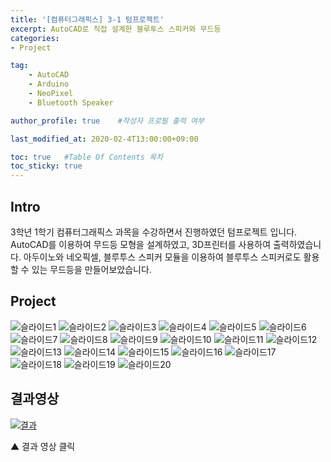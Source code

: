 ```yaml
---
title: '[컴퓨터그래픽스] 3-1 텀프로젝트' 
excerpt: AutoCAD로 직접 설계한 블루투스 스피커와 무드등
categories:
- Project

tag:
    - AutoCAD
    - Arduino
    - NeoPixel
    - Bluetooth Speaker

author_profile: true    #작성자 프로필 출력 여부

last_modified_at: 2020-02-4T13:00:00+09:00

toc: true   #Table Of Contents 목차 
toc_sticky: true
---
```


## Intro
3학년 1학기 컴퓨터그래픽스 과목을 수강하면서 진행하였던 텀프로젝트 입니다.
AutoCAD를 이용하여 무드등 모형을 설계하였고, 3D프린터를 사용하여 출력하였습니다.
아두이노와 네오픽셀, 블루투스 스피커 모듈을 이용하여 블루투스 스피커로도 활용할 수 있는 무드등을 만들어보았습니다.

## Project

![슬라이드1](https://user-images.githubusercontent.com/47733530/73716789-5d3b8800-475b-11ea-9c96-e8548aedeb63.PNG)
![슬라이드2](https://user-images.githubusercontent.com/47733530/73716790-5d3b8800-475b-11ea-878c-ffa0c83ac223.PNG)
![슬라이드3](https://user-images.githubusercontent.com/47733530/73716791-5d3b8800-475b-11ea-9fbf-d798feda4174.PNG)
![슬라이드4](https://user-images.githubusercontent.com/47733530/73716792-5dd41e80-475b-11ea-9e8f-96942adb2880.PNG)
![슬라이드5](https://user-images.githubusercontent.com/47733530/73716793-5dd41e80-475b-11ea-8c95-abd85f3d13f2.PNG)
![슬라이드6](https://user-images.githubusercontent.com/47733530/73716794-5dd41e80-475b-11ea-9158-52cc161af09e.PNG)
![슬라이드7](https://user-images.githubusercontent.com/47733530/73716795-5dd41e80-475b-11ea-9440-07187aebebdb.PNG)
![슬라이드8](https://user-images.githubusercontent.com/47733530/73716796-5e6cb500-475b-11ea-8128-15e0bf1a3c45.PNG)
![슬라이드9](https://user-images.githubusercontent.com/47733530/73716797-5e6cb500-475b-11ea-8f9f-4f52dc90b269.PNG)
![슬라이드10](https://user-images.githubusercontent.com/47733530/73716798-5e6cb500-475b-11ea-9ace-5f50b3f66e00.PNG)
![슬라이드11](https://user-images.githubusercontent.com/47733530/73716799-5e6cb500-475b-11ea-9a5d-e15908b7b603.PNG)
![슬라이드12](https://user-images.githubusercontent.com/47733530/73716800-5f054b80-475b-11ea-9b08-db039f7050f7.PNG)
![슬라이드13](https://user-images.githubusercontent.com/47733530/73716801-5f054b80-475b-11ea-9561-e57b2c2bd822.PNG)
![슬라이드14](https://user-images.githubusercontent.com/47733530/73716802-5f054b80-475b-11ea-9b3c-cc40a26dd4b1.PNG)
![슬라이드15](https://user-images.githubusercontent.com/47733530/73716803-5f9de200-475b-11ea-93ca-358376ffcdea.PNG)
![슬라이드16](https://user-images.githubusercontent.com/47733530/73716804-5f9de200-475b-11ea-99bd-bfd2d902a025.PNG)
![슬라이드17](https://user-images.githubusercontent.com/47733530/73716805-5f9de200-475b-11ea-9475-d7f3457c5c78.PNG)
![슬라이드18](https://user-images.githubusercontent.com/47733530/73716806-5f9de200-475b-11ea-8007-83b4cb999601.PNG)
![슬라이드19](https://user-images.githubusercontent.com/47733530/73716807-60367880-475b-11ea-8bbb-7ec1f672bccf.PNG)
![슬라이드20](https://user-images.githubusercontent.com/47733530/73716809-60367880-475b-11ea-9375-d90675a3df0d.PNG)

## 결과영상

[![결과](https://www.youtube.com/watch?v=cheCAp_XcaA/0.jpg)](https://www.youtube.com/watch?v=cheCAp_XcaA)

▲ 결과 영상 클릭
